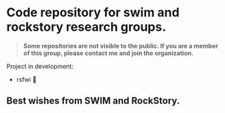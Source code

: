 # Code repository for swim and rockstory research groups. 

>**Some repositories are not visible to the public. If you are a member of this group, please contact me and join the organization.**

Project in development:
- rsfwi &#128679;


## Best wishes from SWIM and RockStory.

<!--

**Here are some ideas to get you started:**

🙋‍♀️ A short introduction - what is your organization all about?
🌈 Contribution guidelines - how can the community get involved?
👩‍💻 Useful resources - where can the community find your docs? Is there anything else the community should know?
🍿 Fun facts - what does your team eat for breakfast?
🧙 Remember, you can do mighty things with the power of [Markdown](https://docs.github.com/github/writing-on-github/getting-started-with-writing-and-formatting-on-github/basic-writing-and-formatting-syntax)
-->
